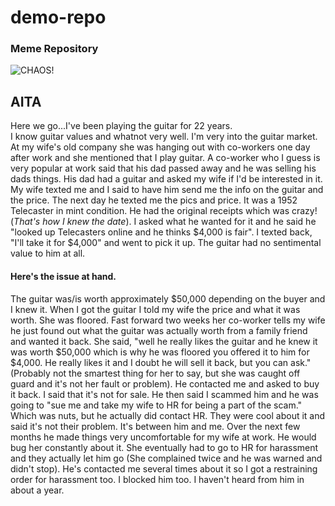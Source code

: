 # demo-repo

### Meme Repository  
![CHAOS!](https://ih1.redbubble.net/image.627311710.6386/raf,750x1000,075,t,101010:01c5ca27c6.u2.jpg)

## AITA 

Here we go...I've been playing the guitar for 22 years.  
I know guitar values and whatnot very well. I'm very into the guitar market. At my wife's old company she was hanging out with co-workers one day after work and she mentioned that I play guitar. A co-worker who I guess is very popular at work said that his dad passed away and he was selling his dads things. His dad had a guitar and asked my wife if I'd be interested in it. My wife texted me and I said to have him send me the info on the guitar and the price. The next day he texted me the pics and price. It was a 1952 Telecaster in mint condition. He had the original receipts which was crazy! (_That's how I knew the date_). I asked what he wanted for it and he said he "looked up Telecasters online and he thinks $4,000 is fair". I texted back, "I'll take it for $4,000" and went to pick it up. The guitar had no sentimental value to him at all.

#### Here's the issue at hand. 
 The guitar was/is worth approximately $50,000 depending on the buyer and I knew it. When I got the guitar I told my wife the price and what it was worth. She was floored. Fast forward two weeks her co-worker tells my wife he just found out what the guitar was actually worth from a family friend and wanted it back. She said, "well he really likes the guitar and he knew it was worth $50,000 which is why he was floored you offered it to him for $4,000. He really likes it and I doubt he will sell it back, but you can ask." (Probably not the smartest thing for her to say, but she was caught off guard and it's not her fault or problem). He contacted me and asked to buy it back. I said that it's not for sale. He then said I scammed him and he was going to "sue me and take my wife to HR for being a part of the scam." Which was nuts, but he actually did contact HR. They were cool about it and said it's not their problem. It's between him and me. Over the next few months he made things very uncomfortable for my wife at work. He would bug her constantly about it. She eventually had to go to HR for harassment and they actually let him go (She complained twice and he was warned and didn't stop). He's contacted me several times about it so I got a restraining order for harassment too. I blocked him too. I haven't heard from him in about a year.